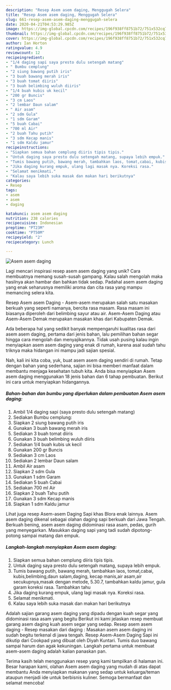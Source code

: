 ```yaml
---
description: "Resep Asem asem daging, Menggugah Selera"
title: "Resep Asem asem daging, Menggugah Selera"
slug: 661-resep-asem-asem-daging-menggugah-selera
date: 2020-04-21T04:53:29.985Z
image: https://img-global.cpcdn.com/recipes/196f938ff8751b72/751x532cq70/asem-asem-daging-foto-resep-utama.jpg
thumbnail: https://img-global.cpcdn.com/recipes/196f938ff8751b72/751x532cq70/asem-asem-daging-foto-resep-utama.jpg
cover: https://img-global.cpcdn.com/recipes/196f938ff8751b72/751x532cq70/asem-asem-daging-foto-resep-utama.jpg
author: Ian Horton
ratingvalue: 4.9
reviewcount: 12
recipeingredient:
- "1/4 daging sapi saya presto dulu setengah matang"
- " Bumbu cemplung"
- "2 siung bawang putih iris"
- "3 buah bawang merah iris"
- "3 buah tomat diiris"
- "3 buah belimbing wuluh diiris"
- "1/4 buah kubis uk kecil"
- "200 gr Buncis"
- "3 cm Laos"
- "2 lembar Daun salam"
- " Air asam"
- "2 sdm Gula"
- "1 sdm Garam"
- "5 buah Cabai"
- "700 ml Air"
- "2 buah Tahu putih"
- "3 sdm Kecap manis"
- "1 sdm Kaldu jamur"
recipeinstructions:
- "Siapkan semua bahan cemplung diiris tipis tipis."
- "Untuk daging saya presto dulu setengah matang, supaya lebih empuk."
- "Tumis bawang putih, bawang merah, tambahkan laos, tomat,cabai, kubis,belimbing,daun salam,daging, kecap manis,air asam,air secukupnya,masak dengan metode, 5.30.7, tambahkan kaldu jamur, gula garam koreksi rasa. Tambahkan tahu"
- "Jika daging kurang empuk, ulang lagi masak nya. Koreksi rasa."
- "Selamat menikmati."
- "Kalau saya lebih suka masak dan makan hari berikutnya"
categories:
- Resep
tags:
- asem
- asem
- daging

katakunci: asem asem daging 
nutrition: 238 calories
recipecuisine: Indonesian
preptime: "PT23M"
cooktime: "PT50M"
recipeyield: "2"
recipecategory: Lunch

---
```



![Asem asem daging](https://img-global.cpcdn.com/recipes/196f938ff8751b72/751x532cq70/asem-asem-daging-foto-resep-utama.jpg)

Lagi mencari inspirasi resep asem asem daging yang unik? Cara membuatnya memang susah-susah gampang. Kalau salah mengolah maka hasilnya akan hambar dan bahkan tidak sedap. Padahal asem asem daging yang enak seharusnya memiliki aroma dan cita rasa yang mampu memancing selera kita.

Resep Asem asem Daging - Asem-asem merupakan salah satu masakan berkuah yang seperti namanya, bercita rasa masam. Rasa masam ini biasanya diperoleh dari belimbing sayur atau air. Asem-Asem Daging atau Asem-Asem Demak merupakan masakan khas dari Kabupaten Demak.

Ada beberapa hal yang sedikit banyak mempengaruhi kualitas rasa dari asem asem daging, pertama dari jenis bahan, lalu pemilihan bahan segar hingga cara mengolah dan menyajikannya. Tidak usah pusing kalau ingin menyiapkan asem asem daging yang enak di rumah, karena asal sudah tahu triknya maka hidangan ini mampu jadi sajian spesial.


Nah, kali ini kita coba, yuk, buat asem asem daging sendiri di rumah. Tetap dengan bahan yang sederhana, sajian ini bisa memberi manfaat dalam membantu menjaga kesehatan tubuh kita. Anda bisa menyiapkan Asem asem daging menggunakan 18 jenis bahan dan 6 tahap pembuatan. Berikut ini cara untuk menyiapkan hidangannya.

<!--inarticleads1-->

##### Bahan-bahan dan bumbu yang diperlukan dalam pembuatan Asem asem daging:

1. Ambil 1/4 daging sapi (saya presto dulu setengah matang)
1. Sediakan  Bumbu cemplung:
1. Siapkan 2 siung bawang putih iris
1. Gunakan 3 buah bawang merah iris
1. Sediakan 3 buah tomat diiris
1. Gunakan 3 buah belimbing wuluh diiris
1. Sediakan 1/4 buah kubis uk kecil
1. Gunakan 200 gr Buncis
1. Sediakan 3 cm Laos
1. Sediakan 2 lembar Daun salam
1. Ambil  Air asam
1. Siapkan 2 sdm Gula
1. Gunakan 1 sdm Garam
1. Sediakan 5 buah Cabai
1. Sediakan 700 ml Air
1. Siapkan 2 buah Tahu putih
1. Gunakan 3 sdm Kecap manis
1. Siapkan 1 sdm Kaldu jamur


Lihat juga resep Asem-asem Daging Sapi khas Blora enak lainnya. Asem asem daging dikenal sebagai olahan daging sapi berkuah dari Jawa Tengah. Berkuah bening, asem asem daging didominasi rasa asam, pedas, gurih yang menyegarkan. Masukkan daging sapi yang tadi sudah dipotong-potong sampai matang dan empuk. 

<!--inarticleads2-->

##### Langkah-langkah menyiapkan Asem asem daging:

1. Siapkan semua bahan cemplung diiris tipis tipis.
1. Untuk daging saya presto dulu setengah matang, supaya lebih empuk.
1. Tumis bawang putih, bawang merah, tambahkan laos, tomat,cabai, kubis,belimbing,daun salam,daging, kecap manis,air asam,air secukupnya,masak dengan metode, 5.30.7, tambahkan kaldu jamur, gula garam koreksi rasa. Tambahkan tahu
1. Jika daging kurang empuk, ulang lagi masak nya. Koreksi rasa.
1. Selamat menikmati.
1. Kalau saya lebih suka masak dan makan hari berikutnya


Adalah sajian garang asem daging yang dipadu dengan kuah segar yang didominasi rasa asam yang begitu Berikut ini kami jelaskan resep membuat garang asem daging kuah asem segar yang sedap. Resep asem asem daging - Resep masakan dari daging : Masakan asem asem daging ini sudah begitu terkenal di jawa tengah. Resep Asem-Asem Daging Sapi ini dikutip dari Cookpad yang dibuat oleh Diyah Kuntari. Tumis duo bawang sampai harum dan agak kekuningan. Langkah pertama untuk membuat asem-asem daging adalah kalian panaskan pan. 

Terima kasih telah menggunakan resep yang kami tampilkan di halaman ini. Besar harapan kami, olahan Asem asem daging yang mudah di atas dapat membantu Anda menyiapkan makanan yang sedap untuk keluarga/teman ataupun menjadi ide untuk berbisnis kuliner. Semoga bermanfaat dan selamat mencoba!
